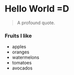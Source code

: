 # Hello World =D

> A profound quote.

### Fruits I like

- apples
- oranges
- watermelons
- tomatoes
- avocados
